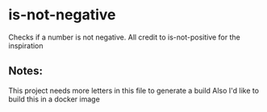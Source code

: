 # is-not-negative
Checks if a number is not negative. All credit to is-not-positive for the inspiration

## Notes:
This project needs more letters in this file to generate a build
Also I'd like to build this in a docker image
